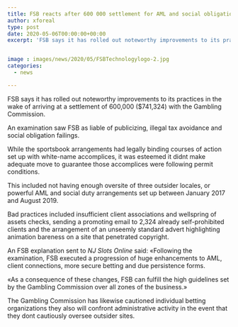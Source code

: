 ```yaml
---
title: FSB reacts after 600 000 settlement for AML and social obligation failings
author: xforeal 
type: post
date: 2020-05-06T00:00:00+00:00
excerpt: 'FSB says it has rolled out noteworthy improvements to its practices in the wake of arriving at a settlement of 600,000 ($741,324) with the Gambling Commission '


image : images/news/2020/05/FSBTechnologylogo-2.jpg
categories:
  - news

---
```

FSB says it has rolled out noteworthy improvements to its practices in the wake of arriving at a settlement of 600,000 ($741,324) with the Gambling Commission. 

An examination saw FSB as liable of publicizing, illegal tax avoidance and social obligation failings. 

While the sportsbook arrangements had legally binding courses of action set up with white-name accomplices, it was esteemed it didnt make adequate move to guarantee those accomplices were following permit conditions. 

This included not having enough oversite of three outsider locales, or powerful AML and social duty arrangements set up between January 2017 and August 2019. 

Bad practices included insufficient client associations and wellspring of assets checks, sending a promoting email to 2,324 already self-prohibited clients and the arrangement of an unseemly standard advert highlighting animation bareness on a site that penetrated copyright. 

An FSB explanation sent to _NJ Slots Online_ said: &#171;Following the examination, FSB executed a progression of huge enhancements to AML, client connections, more secure betting and due persistence forms. 

&#171;As a consequence of these changes, FSB can fulfill the high guidelines set by the Gambling Commission over all zones of the business.&#187; 

The Gambling Commission has likewise cautioned individual betting organizations they also will confront administrative activity in the event that they dont cautiously oversee outsider sites.